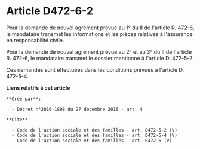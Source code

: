 # Article D472-6-2

Pour la demande de nouvel agrément prévue au 1° du II de l'article R. 472-6, le mandataire transmet les informations et les
pièces relatives à l'assurance en responsabilité civile. 

Pour la demande de nouvel agrément prévue au 2° et au 3° du II de l'article R. 472-6, le mandataire transmet le dossier
mentionné à l'article D. 472-5-2. 

Ces demandes sont effectuées dans les conditions prévues à l'article D. 472-5-4.

**Liens relatifs à cet article**

	**Créé par**:

	  - Décret n°2016-1898 du 27 décembre 2016 - art. 4

	**Cite**:

	  - Code de l'action sociale et des familles - art. D472-5-2 (V)
	  - Code de l'action sociale et des familles - art. D472-5-4 (V)
	  - Code de l'action sociale et des familles - art. R472-6 (V)
